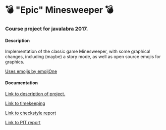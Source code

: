 # :bomb: "Epic" Minesweeper :bomb:
### Course project for javalabra 2017.
 
#### Description

Implementation of the classic game Minesweeper, with some graphical changes, including (maybe) a story mode, as well as 
open source emojis for graphics. 

[Uses emojis by emojiOne](https://emojione.com/)

#### Documentation 

[Link to description of project.](dokumentaatio/aiheenKuvausJaRakenne.md)

[Link to timekeeping](dokumentaatio/tuntikirjanpito.md)

[Link to checkstyle report](https://htmlpreview.github.io/?https://github.com/julkku/epicsweeper/blob/master/dokumentaatio/checkstyle/checkstyle.html)

[Link to PIT report](https://htmlpreview.github.io/?https://github.com/julkku/epicsweeper/blob/master/dokumentaatio/pit/index.html)

